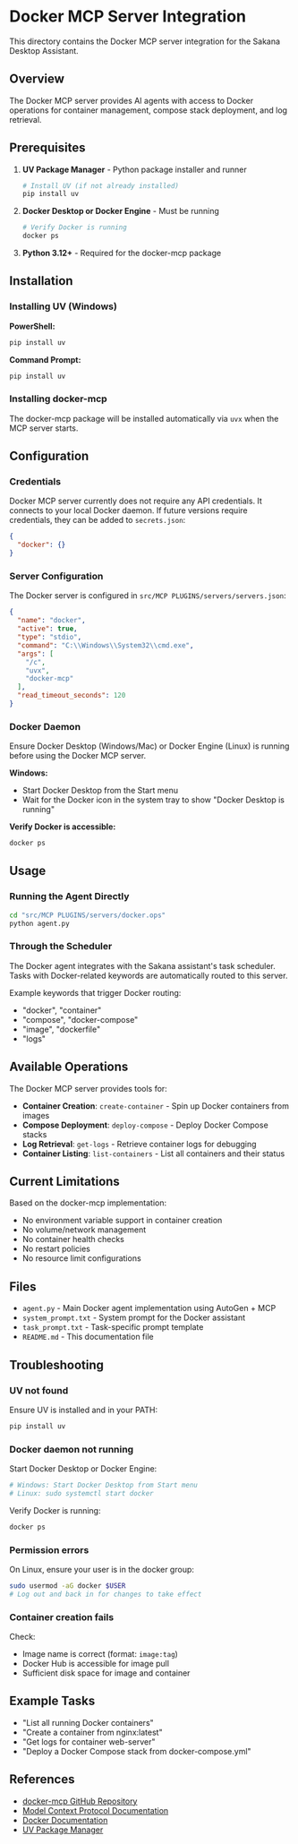 # Docker MCP Server Integration

This directory contains the Docker MCP server integration for the Sakana Desktop Assistant.

## Overview

The Docker MCP server provides AI agents with access to Docker operations for container management, compose stack deployment, and log retrieval.

## Prerequisites

1. **UV Package Manager** - Python package installer and runner
   ```bash
   # Install UV (if not already installed)
   pip install uv
   ```

2. **Docker Desktop or Docker Engine** - Must be running
   ```bash
   # Verify Docker is running
   docker ps
   ```

3. **Python 3.12+** - Required for the docker-mcp package

## Installation

### Installing UV (Windows)

**PowerShell:**
```powershell
pip install uv
```

**Command Prompt:**
```cmd
pip install uv
```

### Installing docker-mcp

The docker-mcp package will be installed automatically via `uvx` when the MCP server starts.

## Configuration

### Credentials

Docker MCP server currently does not require any API credentials. It connects to your local Docker daemon. If future versions require credentials, they can be added to `secrets.json`:

```json
{
  "docker": {}
}
```

### Server Configuration

The Docker server is configured in `src/MCP PLUGINS/servers/servers.json`:

```json
{
  "name": "docker",
  "active": true,
  "type": "stdio",
  "command": "C:\\Windows\\System32\\cmd.exe",
  "args": [
    "/c",
    "uvx",
    "docker-mcp"
  ],
  "read_timeout_seconds": 120
}
```

### Docker Daemon

Ensure Docker Desktop (Windows/Mac) or Docker Engine (Linux) is running before using the Docker MCP server.

**Windows:**
- Start Docker Desktop from the Start menu
- Wait for the Docker icon in the system tray to show "Docker Desktop is running"

**Verify Docker is accessible:**
```bash
docker ps
```

## Usage

### Running the Agent Directly

```bash
cd "src/MCP PLUGINS/servers/docker.ops"
python agent.py
```

### Through the Scheduler

The Docker agent integrates with the Sakana assistant's task scheduler. Tasks with Docker-related keywords are automatically routed to this server.

Example keywords that trigger Docker routing:
- "docker", "container"
- "compose", "docker-compose"
- "image", "dockerfile"
- "logs"

## Available Operations

The Docker MCP server provides tools for:

- **Container Creation**: `create-container` - Spin up Docker containers from images
- **Compose Deployment**: `deploy-compose` - Deploy Docker Compose stacks
- **Log Retrieval**: `get-logs` - Retrieve container logs for debugging
- **Container Listing**: `list-containers` - List all containers and their status

## Current Limitations

Based on the docker-mcp implementation:
- No environment variable support in container creation
- No volume/network management
- No container health checks
- No restart policies
- No resource limit configurations

## Files

- `agent.py` - Main Docker agent implementation using AutoGen + MCP
- `system_prompt.txt` - System prompt for the Docker assistant
- `task_prompt.txt` - Task-specific prompt template
- `README.md` - This documentation file

## Troubleshooting

### UV not found
Ensure UV is installed and in your PATH:
```bash
pip install uv
```

### Docker daemon not running
Start Docker Desktop or Docker Engine:
```bash
# Windows: Start Docker Desktop from Start menu
# Linux: sudo systemctl start docker
```

Verify Docker is running:
```bash
docker ps
```

### Permission errors
On Linux, ensure your user is in the docker group:
```bash
sudo usermod -aG docker $USER
# Log out and back in for changes to take effect
```

### Container creation fails
Check:
- Image name is correct (format: `image:tag`)
- Docker Hub is accessible for image pull
- Sufficient disk space for image and container

## Example Tasks

- "List all running Docker containers"
- "Create a container from nginx:latest"
- "Get logs for container web-server"
- "Deploy a Docker Compose stack from docker-compose.yml"

## References

- [docker-mcp GitHub Repository](https://github.com/QuantGeekDev/docker-mcp)
- [Model Context Protocol Documentation](https://modelcontextprotocol.io/)
- [Docker Documentation](https://docs.docker.com/)
- [UV Package Manager](https://github.com/astral-sh/uv)
